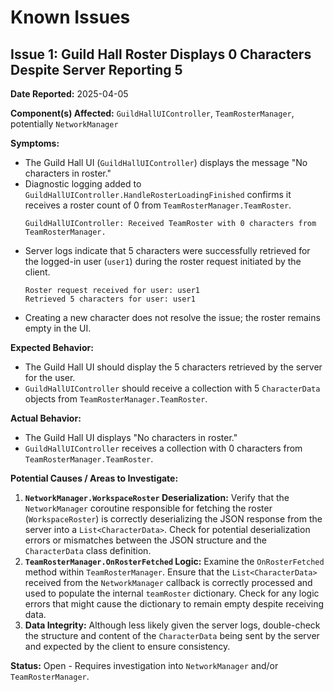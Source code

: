 # Known Issues

## Issue 1: Guild Hall Roster Displays 0 Characters Despite Server Reporting 5

**Date Reported:** 2025-04-05

**Component(s) Affected:** `GuildHallUIController`, `TeamRosterManager`, potentially `NetworkManager`

**Symptoms:**
- The Guild Hall UI (`GuildHallUIController`) displays the message "No characters in roster."
- Diagnostic logging added to `GuildHallUIController.HandleRosterLoadingFinished` confirms it receives a roster count of 0 from `TeamRosterManager.TeamRoster`.
  ```
  GuildHallUIController: Received TeamRoster with 0 characters from TeamRosterManager.
  ```
- Server logs indicate that 5 characters were successfully retrieved for the logged-in user (`user1`) during the roster request initiated by the client.
  ```
  Roster request received for user: user1
  Retrieved 5 characters for user: user1
  ```
- Creating a new character does not resolve the issue; the roster remains empty in the UI.

**Expected Behavior:**
- The Guild Hall UI should display the 5 characters retrieved by the server for the user.
- `GuildHallUIController` should receive a collection with 5 `CharacterData` objects from `TeamRosterManager.TeamRoster`.

**Actual Behavior:**
- The Guild Hall UI displays "No characters in roster."
- `GuildHallUIController` receives a collection with 0 characters from `TeamRosterManager.TeamRoster`.

**Potential Causes / Areas to Investigate:**
1.  **`NetworkManager.WorkspaceRoster` Deserialization:** Verify that the `NetworkManager` coroutine responsible for fetching the roster (`WorkspaceRoster`) is correctly deserializing the JSON response from the server into a `List<CharacterData>`. Check for potential deserialization errors or mismatches between the JSON structure and the `CharacterData` class definition.
2.  **`TeamRosterManager.OnRosterFetched` Logic:** Examine the `OnRosterFetched` method within `TeamRosterManager`. Ensure that the `List<CharacterData>` received from the `NetworkManager` callback is correctly processed and used to populate the internal `teamRoster` dictionary. Check for any logic errors that might cause the dictionary to remain empty despite receiving data.
3.  **Data Integrity:** Although less likely given the server logs, double-check the structure and content of the `CharacterData` being sent by the server and expected by the client to ensure consistency.

**Status:** Open - Requires investigation into `NetworkManager` and/or `TeamRosterManager`.